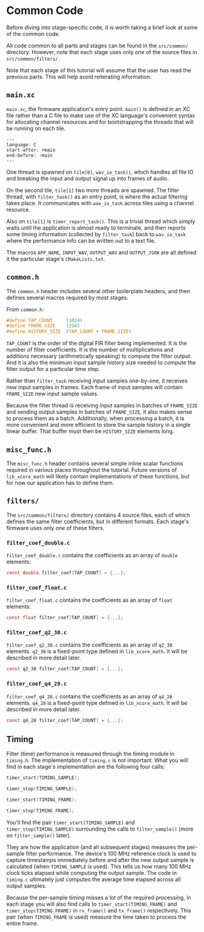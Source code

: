 
# Common Code

Before diving into stage-specific code, it is worth taking a brief look at some
of the common code.

All code common to all parts and stages can be found in the
`src/common/` directory. However, note that each stage uses only _one_
of the source files in `src/common/filters/`.

Note that each stage of this tutorial will assume that the user has read the
previous parts. This will help avoid reiterating information.

## `main.xc`

`main.xc`, the firmware application's entry point. `main()` is defined in an XC
file rather than a C file to make use of the XC language's convenient syntax for
allocating channel resources and for bootstrapping the threads that will be
running on each tile.

```{literalinclude} ../../src/common/main.xc
---
language: C
start-after: +main
end-before: -main
---
```

One thread is spawned on `tile[0]`, `wav_io_task()`, which handles all file IO
and breaking the input and output signal up into frames of audio.

On the second tile, `tile[1]` two more threads are spawned. The filter thread,
with `filter_task()` as an entry point, is where the actual filtering takes
place. It communicates with `wav_io_task` across tiles using a channel resource.

Also on `tile[1]` is `timer_report_task()`. This is a trivial thread which
simply waits until the application is almost ready to terminate, and then
reports some timing information (collected by `filter_task`) back to
`wav_io_task` where the performance info can be written out to a text file.

The macros `APP_NAME`, `INPUT_WAV`, `OUTPUT_WAV` and `OUTPUT_JSON` are all
defined it the particular stage's `CMakeLists.txt`.

## `common.h`

The `common.h` header includes several other boilerplate headers, and
then defines several macros required by most stages.

From `common.h`:
```c
#define TAP_COUNT     (1024)
#define FRAME_SIZE    (256)
#define HISTORY_SIZE  (TAP_COUNT + FRAME_SIZE)
```

`TAP_COUNT` is the order of the digital FIR filter being implemented. It is the
number of filter coefficients. It is the number of multiplications and additions
necessary (arithmetically speaking) to compute the filter output. And it is also
the minimum input sample history size needed to compute the filter output for a
particular time step.

Rather than `filter_task` receiving input samples one-by-one, it receives new
input samples in frames. Each frame of input samples will contain `FRAME_SIZE`
new input sample values.

Because the filter thread is receiving input samples in batches of `FRAME_SIZE`
and sending output samples in batches of `FRAME_SIZE`, it also makes sense to
process them as a batch. Additionally, when processing a batch, it is more
convenient and more efficient to store the sample history in a single linear
buffer. That buffer must then be `HISTORY_SIZE` elements long.

## `misc_func.h`

The `misc_func.h` header contains several simple inline scalar functions
required in various places throughout the tutorial. Future versions of
`lib_xcore_math` will likely contain implementations of these functions, but for
now our application has to define them.

## `filters/`

The `src/common/filters/` directory contains 4 source files, each of
which defines the same filter coefficients, but in different formats. Each
stage's firmware uses only _one_ of these filters.

### `filter_coef_double.c` 

`filter_coef_double.c` contains the coefficients as an array of `double`
elements:

```C
const double filter_coef[TAP_COUNT] = {...};
```

### `filter_coef_float.c` 

`filter_coef_float.c` contains the coefficients as an array of `float` elements:

```C
const float filter_coef[TAP_COUNT] = {...};
```

### `filter_coef_q2_30.c` 

`filter_coef_q2_30.c` contains the coefficients as an array of `q2_30` elements. `q2_30` is a fixed-point type defined in `lib_xcore_math`. It will be described in more detail later.

```C
const q2_30 filter_coef[TAP_COUNT] = {...};
```

### `filter_coef_q4_28.c` 

`filter_coef_q4_28.c` contains the coefficients as an array of `q4_28` elements. `q4_28` is a fixed-point type defined in `lib_xcore_math`. It will be described in more detail later.

```C
const q4_28 filter_coef[TAP_COUNT] = {...};
```

## Timing

Filter (time) performance is measured through the timing module in `timing.h`. The implementation of `timing.c` is not important. What you will find in each stage's implementation are the following four calls:

```c
timer_start(TIMING_SAMPLE);
```
```c
timer_stop(TIMING_SAMPLE);
```
```c
timer_start(TIMING_FRAME);
```
```c
timer_stop(TIMING_FRAME);
```

You'll find the pair `timer_start(TIMING_SAMPLE)` and `timer_stop(TIMING_SAMPLE)` surrounding the calls to `filter_sample()` (more on `filter_sample()` later).

They are how the application (and all subsequent stages) measures the per-sample
filter performance. The device's 100 MHz reference clock is used to capture
timestamps immediately before and after the new output sample is calculated
(when `TIMING_SAMPLE` is used). This tells us how many 100 MHz clock ticks
elapsed while computing the output sample. The code in `timing.c` ultimately
just computes the average time elapsed across all output samples.

Because the per-sample timing misses a lot of the required processing, in each
stage you will also find calls to `timer_start(TIMING_FRAME)` and
`timer_stop(TIMING_FRAME)` in `rx_frame()` and `tx_frame()` respectively. This
pair (when `TIMING_FRAME` is used) measure the time taken to process the entire
frame.
